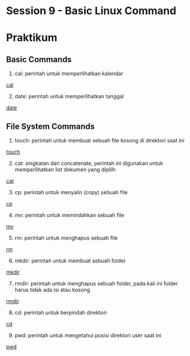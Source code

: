 # Session 9 - Basic Linux Command


# Praktikum
## Basic Commands
1. cal: perintah untuk memperlihatkan kalendar

[cal](./screenshots/basic-commands/cal.png)

2. date: perintah untuk memperlihatkan tanggal

[date](./screenshots/basic-commands/date.png)

## File System Commands

1. touch: perintah untuk membuat sebuah file kosong di direktori saat ini

[touch](./screenshots/file-system-commands/touch.png)

2. cat: singkatan dari concatenate, perintah ini digunakan untuk memperlihatkan list dokumen yang dipilih

[cat](./screenshots/file-system-commands/cat.png)

3. cp: perintah untuk menyalin (copy) sebuah file

[cp](./screenshots/file-system-commands/cp.png)

4. mv: perintah untuk memindahkan sebuah file

[mv](./screenshots/file-system-commands/mv.png)

5. rm: perintah untuk menghapus sebuah file

[rm]()

6. mkdir: perintah untuk membuat sebuah folder

[mkdir](./screenshots/file-system-commands/mkdir.png)

7. rmdir: perintah untuk menghapus sebuah folder, pada kali ini folder harus tidak ada isi atau kosong

[rmdir](./screenshots/file-system-commands/rmdir.png)

8. cd: perintah untuk berpindah direktori

[cd](./screenshots/file-system-commands/cd.png)

9. pwd: perintah untuk mengetahui posisi direktori user saat ini

[pwd](./screenshots/file-system-commands/pwd.png)